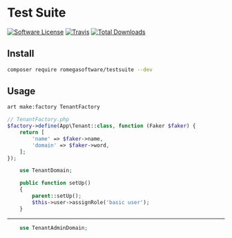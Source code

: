# Test Suite

[![Software License](https://img.shields.io/badge/license-MIT-brightgreen.svg?style=flat-square)](LICENSE.md)
[![Travis](https://img.shields.io/travis/romegasoftware/testsuite.svg?style=flat-square)]()
[![Total Downloads](https://img.shields.io/packagist/dt/romegasoftware/testsuite.svg?style=flat-square)](https://packagist.org/packages/romegasoftware/testsuite)

## Install
```sh
composer require romegasoftware/testsuite --dev
```

## Usage

```sh
art make:factory TenantFactory
```

```php
// TenantFactory.php
$factory->define(App\Tenant::class, function (Faker $faker) {
    return [
        'name' => $faker->name,
        'domain' => $faker->word,
    ];
});
```

```php
	use TenantDomain;

    public function setUp()
    {
        parent::setUp();
        $this->user->assignRole('basic user');
    }
```

---

```php
	use TenantAdminDomain;
```